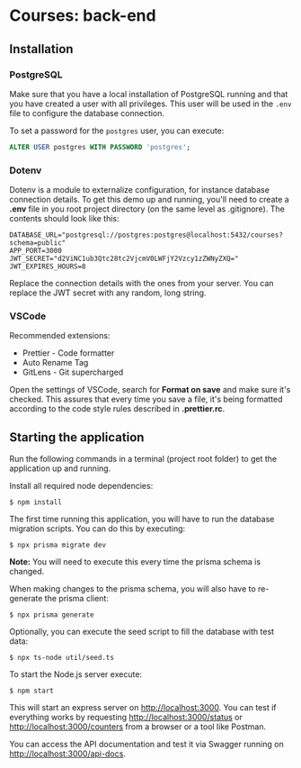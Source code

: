 # Courses: back-end

## Installation

### PostgreSQL

Make sure that you have a local installation of PostgreSQL running and that you have created a user with all privileges. This user will be used in the `.env` file to configure the database connection.

To set a password for the `postgres` user, you can execute:

```sql
ALTER USER postgres WITH PASSWORD 'postgres';
```

### Dotenv

Dotenv is a module to externalize configuration, for instance database connection details.
To get this demo up and running, you'll need to create a **.env** file in you root project directory (on the same level as .gitignore). The contents should look like this:

```properties
DATABASE_URL="postgresql://postgres:postgres@localhost:5432/courses?schema=public"
APP_PORT=3000
JWT_SECRET="d2ViNC1ub3Qtc28tc2VjcmV0LWFjY2Vzcy1zZWNyZXQ="
JWT_EXPIRES_HOURS=8
```

Replace the connection details with the ones from your server.
You can replace the JWT secret with any random, long string.

### VSCode

Recommended extensions:

-   Prettier - Code formatter
-   Auto Rename Tag
-   GitLens - Git supercharged

Open the settings of VSCode, search for **Format on save** and make sure it's checked. This assures that every time you save a file, it's being formatted according to the code style rules described in **.prettier.rc**.

## Starting the application

Run the following commands in a terminal (project root folder) to get the application up and running.

Install all required node dependencies:

```console
$ npm install
```

The first time running this application, you will have to run the database migration scripts. You can do this by executing:

```console
$ npx prisma migrate dev
```

**Note:** You will need to execute this every time the prisma schema is changed.

When making changes to the prisma schema, you will also have to re-generate the prisma client:

```console
$ npx prisma generate
```

Optionally, you can execute the seed script to fill the database with test data:

```console
$ npx ts-node util/seed.ts
```

To start the Node.js server execute:

```console
$ npm start
```

This will start an express server on <http://localhost:3000>.
You can test if everything works by requesting <http://localhost:3000/status> or <http://localhost:3000/counters> from a browser or a tool like Postman.

You can access the API documentation and test it via Swagger running on <http://localhost:3000/api-docs>.
